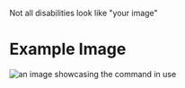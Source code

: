 Not all disabilities look like "your image"

# Example Image

![an image showcasing the command in use](/static/images/commands/heavensdoor/heavens%20door%20disability.png)